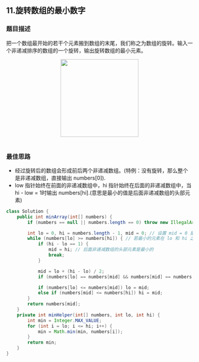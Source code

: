 ## 11.旋转数组的最小数字
### 题目描述
把一个数组最开始的若干个元素搬到数组的末尾，我们称之为数组的旋转。输入一个非递减排序的数组的一个旋转，输出旋转数组的最小元素。

<div align="center"> <img src="https://cs-notes-1256109796.cos.ap-guangzhou.myqcloud.com/0038204c-4b8a-42a5-921d-080f6674f989.png" width="210px"> </div><br>

### 最佳思路
- 经过旋转后的数组会形成前后两个非递减数组。(特例：没有旋转，那么整个是非递减数组，直接输出 numbers[0]).
- low 指针始终在前面的非递减数组中，hi 指针始终在后面的非递减数组中，当 hi - low = 1时输出 numbers[hi].(意思是最小的值是后面非递减数组的头部元素)

```java
class Solution {
    public int minArray(int[] numbers) {
        if (numbers == null || numbers.length == 0) throw new IllegalArgumentException("invalid array"); // 非法输入

        int lo = 0, hi = numbers.length - 1, mid = 0; // 设置 mid = 0 是为了处理没有旋转的特例，如 1， 3， 5
        while (numbers[lo] >= numbers[hi]) { // 若最小的元素在 lo 和 hi 之间的话，那么一定满足 numbers[lo] >= numbers[hi]
            if (hi - lo == 1) {
                mid = hi; // 后面非递减数组的头部元素是最小的
                break;
            }

            mid = lo + (hi - lo) / 2;
            if (numbers[lo] == numbers[mid] && numbers[mid] == numbers[hi]) return minHelper(numbers, lo, hi); // 处理重复元素的情况

            if (numbers[lo] <= numbers[mid]) lo = mid;
            else if (numbers[mid] <= numbers[hi]) hi = mid;
        }
        return numbers[mid];
    }
    private int minHelper(int[] numbers, int lo, int hi) {
        int min = Integer.MAX_VALUE;
        for (int i = lo; i <= hi; i++) {
            min = Math.min(min, numbers[i]);
        }
        return min;
    }
}
```